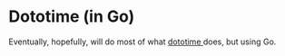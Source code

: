 # Dototime (in Go)

Eventually, hopefully, will do most of what [dototime ](https://github.com/alidaka/dototime) does, but using Go.
